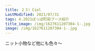 ```yaml
---
title: ２３）Ciel
LastModified: 2021/07/31
tags: 4.2021ぽっぽ町田ブース紹介
title_image: /img/1627611207304-1-.jpg
image: /img/1627611207304-1-.jpg
---
```

ニット小物など他にも色々～